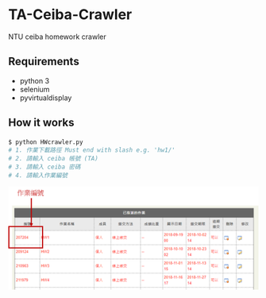 # TA-Ceiba-Crawler
NTU ceiba homework crawler

## Requirements
- python 3
- selenium
- pyvirtualdisplay

## How it works
```bash
$ python HWcrawler.py
# 1. 作業下載路徑 Must end with slash e.g. 'hw1/'
# 2. 請輸入 ceiba 帳號 (TA)
# 3. 請輸入 ceiba 密碼
# 4. 請輸入作業編號 
```

![image](./homework_id.PNG)
